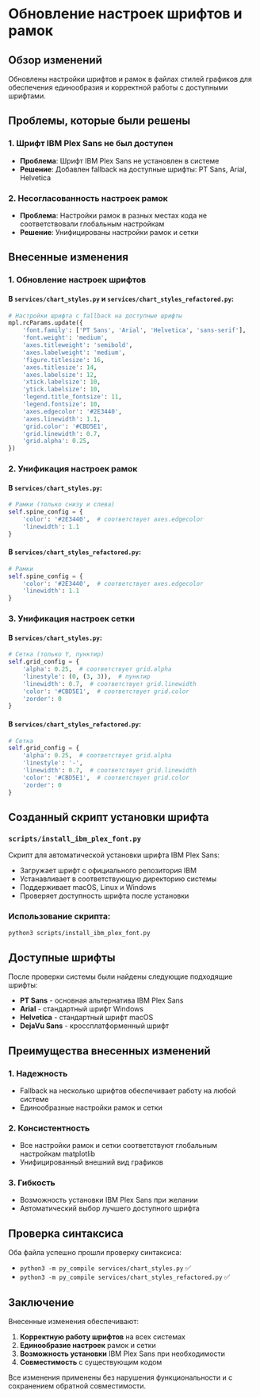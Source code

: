 # Обновление настроек шрифтов и рамок

## Обзор изменений

Обновлены настройки шрифтов и рамок в файлах стилей графиков для обеспечения единообразия и корректной работы с доступными шрифтами.

## Проблемы, которые были решены

### 1. Шрифт IBM Plex Sans не был доступен
- **Проблема**: Шрифт IBM Plex Sans не установлен в системе
- **Решение**: Добавлен fallback на доступные шрифты: PT Sans, Arial, Helvetica

### 2. Несогласованность настроек рамок
- **Проблема**: Настройки рамок в разных местах кода не соответствовали глобальным настройкам
- **Решение**: Унифицированы настройки рамок и сетки

## Внесенные изменения

### 1. Обновление настроек шрифтов

#### В `services/chart_styles.py` и `services/chart_styles_refactored.py`:
```python
# Настройки шрифта с fallback на доступные шрифты
mpl.rcParams.update({
    'font.family': ['PT Sans', 'Arial', 'Helvetica', 'sans-serif'],
    'font.weight': 'medium',
    'axes.titleweight': 'semibold',
    'axes.labelweight': 'medium',
    'figure.titlesize': 16,
    'axes.titlesize': 14,
    'axes.labelsize': 12,
    'xtick.labelsize': 10,
    'ytick.labelsize': 10,
    'legend.title_fontsize': 11,
    'legend.fontsize': 10,
    'axes.edgecolor': '#2E3440',
    'axes.linewidth': 1.1,
    'grid.color': '#CBD5E1',
    'grid.linewidth': 0.7,
    'grid.alpha': 0.25,
})
```

### 2. Унификация настроек рамок

#### В `services/chart_styles.py`:
```python
# Рамки (только снизу и слева)
self.spine_config = {
    'color': '#2E3440',  # соответствует axes.edgecolor
    'linewidth': 1.1
}
```

#### В `services/chart_styles_refactored.py`:
```python
# Рамки
self.spine_config = {
    'color': '#2E3440',  # соответствует axes.edgecolor
    'linewidth': 1.1
}
```

### 3. Унификация настроек сетки

#### В `services/chart_styles.py`:
```python
# Сетка (только Y, пунктир)
self.grid_config = {
    'alpha': 0.25,  # соответствует grid.alpha
    'linestyle': (0, (3, 3)),  # пунктир
    'linewidth': 0.7,  # соответствует grid.linewidth
    'color': '#CBD5E1',  # соответствует grid.color
    'zorder': 0
}
```

#### В `services/chart_styles_refactored.py`:
```python
# Сетка
self.grid_config = {
    'alpha': 0.25,  # соответствует grid.alpha
    'linestyle': '-',
    'linewidth': 0.7,  # соответствует grid.linewidth
    'color': '#CBD5E1',  # соответствует grid.color
    'zorder': 0
}
```

## Созданный скрипт установки шрифта

### `scripts/install_ibm_plex_font.py`
Скрипт для автоматической установки шрифта IBM Plex Sans:

- Загружает шрифт с официального репозитория IBM
- Устанавливает в соответствующую директорию системы
- Поддерживает macOS, Linux и Windows
- Проверяет доступность шрифта после установки

### Использование скрипта:
```bash
python3 scripts/install_ibm_plex_font.py
```

## Доступные шрифты

После проверки системы были найдены следующие подходящие шрифты:
- **PT Sans** - основная альтернатива IBM Plex Sans
- **Arial** - стандартный шрифт Windows
- **Helvetica** - стандартный шрифт macOS
- **DejaVu Sans** - кроссплатформенный шрифт

## Преимущества внесенных изменений

### 1. Надежность
- Fallback на несколько шрифтов обеспечивает работу на любой системе
- Единообразные настройки рамок и сетки

### 2. Консистентность
- Все настройки рамок и сетки соответствуют глобальным настройкам matplotlib
- Унифицированный внешний вид графиков

### 3. Гибкость
- Возможность установки IBM Plex Sans при желании
- Автоматический выбор лучшего доступного шрифта

## Проверка синтаксиса

Оба файла успешно прошли проверку синтаксиса:
- `python3 -m py_compile services/chart_styles.py` ✅
- `python3 -m py_compile services/chart_styles_refactored.py` ✅

## Заключение

Внесенные изменения обеспечивают:
1. **Корректную работу шрифтов** на всех системах
2. **Единообразие настроек** рамок и сетки
3. **Возможность установки** IBM Plex Sans при необходимости
4. **Совместимость** с существующим кодом

Все изменения применены без нарушения функциональности и с сохранением обратной совместимости.
